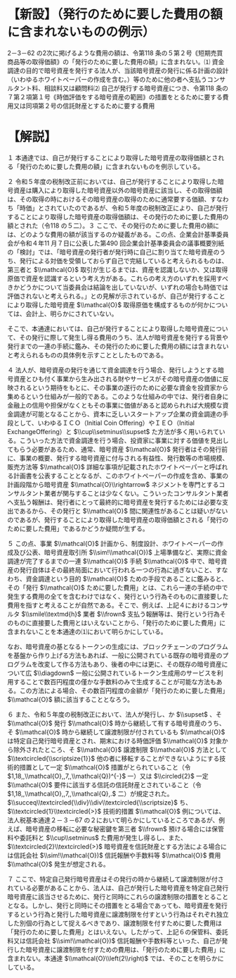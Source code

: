 # 【新設】（発行のために要した費用の額に含まれないものの例示）

2－3－62 の2次に掲げるような費用の額は、令第118 条の５第２号｟短期売買商品等の取得価額｠の「発行のために要した費用の額」に含まれない。⑴ 資金調達の目的で暗号資産を発行する法人が、当該暗号資産の発行に係る計画の設計（いわゆるホワイトペーパーの作成を含む。）等のために他の者へ支払うコンサルタント料、相談料又は顧問料⑵ 自己が発行する暗号資産につき、令第118 条の７第２項第１号｟時価評価をする暗号資産の範囲｠の措置をとるために要する費用又は同項第２号の信託財産とするために要する費用

# 【解説】

１ 本通達では、自己が発行することにより取得した暗号資産の取得価額とされる「発行のために要した費用の額」に含まれないものを例示している。

２ 令和５年度の税制改正前においては、自己が発行することにより取得した暗号資産は購入により取得した暗号資産以外の暗号資産に該当し、その取得価額は、その取得の時におけるその暗号資産の取得のために通常要する価額、すなわち「時価」とされていたのであるが、令和５年度の税制改正により、自己が発行することにより取得した暗号資産の取得価額は、その発行のために要した費用の額とされた（令118 の５二）。３ ここで、その発行のために要した費用の額には、どのような費用の額が該当するのか疑義がある。この点、企業会計基準委員会が令和４年11 月７日に公表した第490 回企業会計基準委員会の議事概要別紙の「検討」では、「暗号資産の発行者が発行時に自己に割り当てた暗号資産のうち、発行による対価を受領しておらず自己で完結していると考えられるものは、第三者と $\\mathcal{O}$ 取引が生じるまでは、資産を認識しないか、又は取得原価で資産を認識するという考え方がある。これらの考え方のいずれを採用すべきかどうかについて当委員会は結論を出していないが、いずれの場合も時価では評価されないと考えられる。」との見解が示されているが、自己が発行することにより取得した暗号資産 $\\mathcal{O}$ 取得原価を構成するものが何かについては、会計上、明らかにされていない。

そこで、本通達においては、自己が発行することにより取得した暗号資産について、その発行に際して発生し得る費用のうち、法人が暗号資産を発行する背景や発行までの一連の手続に鑑み、その発行のために要した費用の額には含まれないと考えられるものの具体例を示すこととしたものである。

４ 法人が、暗号資産の発行を通じて資金調達を行う場合、発行しようとする暗号資産とひも付く事業から生み出される財やサービスがその暗号資産の価値に反映されるという期待をもとに、その事業の遂行のために必要な資金を投資家から集めるという仕組みが一般的である。このような仕組みの中では、発行者自身に金融上の信用や担保がなくともその事業に価値があると認められれば大規模な資金調達が可能となることから、資本に乏しいスタートアップ企業の資金調達の手段として、いわゆるＩＣＯ（Initial Coin Offering）やＩＥＯ（Initial ExchangeOffering）と $\\cup\\setminus\\supset$ た方法が多く用いられている。こういった方法で資金調達を行う場合、投資家に事業に対する価値を見出してもらう必要があるため、通常、暗号資産 $\\mathcal{O}$ 発行者はその発行前に、事業の概要、発行する暗号資産に付与される有益性、発行数等の市場規模、販売方法等 $\\mathcal{O}$ 詳細な事項が記載されたホワイトペーパーと呼ばれる計画書を公表することとなるが、このホワイトペーパーの作成を含め、事業の計画段階から暗号資産 $\\mathcal{O}\\rightarrow$ ネジメントを専門とするコンサルタント業者が関与することは少なくない。こういったコンサルタント業者へ支払う報酬は、発行者にとって最終的に暗号資産を発行するためには必要な支出であるから、その発行と $\\mathcal{O}$ 間に関連性があることは疑いがないのであるが、発行することにより取得した暗号資産の取得価額とされる「発行のために要した費用」であるかどうか疑問が生ずる。

５ この点、事業 $\\mathcal{O}$ 計画から、制度設計、ホワイトペーパーの作成及び公表、暗号資産取引所 $\\sim!\\mathcal{O})$ 上場準備など、実際に資金調達が完了するまでの一連 $\\mathcal{O}$ 手続 $\\mathcal{O}$ 中で、暗号資産の発行自体はその最終局面において行われる一つの行為に過ぎないこと、すなわち、資金調達という目的 $\\mathcal{O}$ ための手段であることに鑑みると、その「発行 $\\mathcal{O}$ ために要した費用」とは、これら一連の手続の中で発生する費用の全てを含むわけではなく、発行という行為そのものに直接要した費用を指すと考えることが自然である。そこで、例えば、上記４におけるコンサルタ $\\smile\\textmd{h}$ 業者 $\\frown$ 支払う報酬等は、発行という行為そのものに直接要した費用とはいえないことから、「発行のために要した費用」に含まれないことを本通達の⑴において明らかにしている。

なお、暗号資産の基となるトークンの生成には、ブロックチェーンのプログラムを基盤から作り上げる方法もあれば、一般に公開されている既存の暗号資産のプログラムを改変して作る方法もあり、後者の中には更に、その既存の暗号資産について広 $\\diagdown$ 一般に公開されているトークン生成用のサービスを利用することで数百円程度の僅かな手数料のみで生成することが可能な方法もある。この方法による場合、その数百円程度の金額が「発行のために要した費用」 $\\mathcal{O}$ 額に該当することとなろう。

６ また、令和５年度の税制改正において、法人が発行し、か $\\supset$ 、そ $\\mathcal{O}$ 発行 $\\mathcal{O}$ 時から継続して有する暗号資産のうち、そ $\\mathcal{O}$ 時から継続して譲渡制限が付されているも $\\mathcal{O}$ は特定自己発行暗号資産とされ、期末における時価評価 $\\mathcal{O}$ 対象から除外されたところ、そ $\\mathcal{O}$ 譲渡制限 $\\mathcal{O}$ 方法として $\\textcircled{\\scriptsize{1}}$ 他の者に移転することができないようにする技術的措置として一定 $\\mathcal{O}$ 措置がとられていること（令 $1,18,,\\mathcal{O},,7,,\\mathcal{Q})^{-}$ 一）又は $\\circled{2}$ 一定 $\\mathcal{O}$ 要件に該当する信託の信託財産とされていること（令 $1,18,,\\mathcal{O},,7,,\\mathcal{Q},.$ 二）が規定された。 $\\succeq\\textcircled{\\div}\\div\\textcircled{\\scriptsize}$ ち、 $\\textcircled{1}\\textcircled{>}$ 技術的措置 $\\mathcal{O}$ 例については、法人税基本通達２－３－67 の２において明らかにしているところであるが、例えば、暗号資産の移転に必要な秘密鍵を第三者 $\\frown$ 預ける場合には保管料や委託料と $\\cup\\setminus$ た費用が発生し得るし、また、 $\\textcircled{2}\\textcircled{>}$ 暗号資産を信託財産とする方法による場合には信託会社 $\\sim!\\mathcal{O})$ 信託報酬や手数料等 $\\mathcal{O}$ 費用 $\\mathcal{O}$ 発生が想定される。

７ ここで、特定自己発行暗号資産はその発行の時から継続して譲渡制限が付されている必要があることから、法人は、自己が発行した暗号資産を特定自己発行暗号資産に該当させるために、発行と同時にこれらの譲渡制限の措置をとることとなる。しかし、発行と同時にその措置をとる場合であっても、暗号資産を発行するという行為と発行した暗号資産に譲渡制限を付すという行為はそれぞれ独立した別個の行為として捉えるべきであり、譲渡制限を付すために要した費用は「発行のために要した費用」とはいえない。したがって、上記６の保管料、委託料又は信託会社 $\\sim!\\mathcal{O})$ 信託報酬や手数料等といった、自己が発行した暗号資産に譲渡制限を付すための費用は、「発行のために要した費用」に含まれない。本通達 $\\mathcal{O}\\left(2\\right)$ では、そのことを明らかにしている。